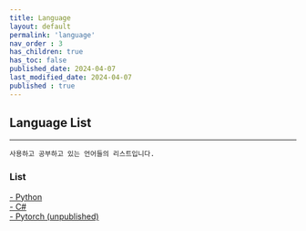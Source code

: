 ```yaml
---
title: Language
layout: default
permalink: 'language'
nav_order : 3
has_children: true
has_toc: false
published_date: 2024-04-07
last_modified_date: 2024-04-07
published : true
---
```


## Language List

---

`사용하고 공부하고 있는 언어들의 리스트입니다.`

### List
<a href="https://pozuhtuhv.github.io/python">
    <span style="font-size:14px;">- Python</span>
</a><br>
<a href="https://pozuhtuhv.github.io/C%23">
    <span style="font-size:14px;">- C#</span>
</a><br>
<a href="https://pozuhtuhv.github.io/pytorch">
    <span style="font-size:14px;">- Pytorch (unpublished) </span>
</a><br>


<!-- \- [Python](https://pozuhtuhv.github.io/python)<br> -->
<!-- \- [Pytorch](https://pozuhtuhv.github.io/pytorch)<br> -->
<!-- \- [Django](https://pozuhtuhv.github.io/django) -->